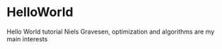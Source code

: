 # HelloWorld
Hello World tutorial
Niels Gravesen, optimization and algorithms are my main interests
